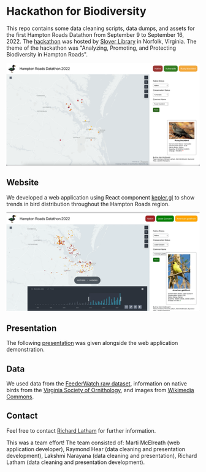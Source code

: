 # Hackathon for Biodiversity
This repo contains some data cleaning scripts, data dumps, and assets for the first Hampton Roads Datathon from September 9 to September 16, 2022. The [hackathon](https://www.eventbrite.com/e/hampton-roads-datathon-tickets-385845453137) was hosted by [Slover Library](https://www.sloverlibrary.com/) in Norfolk, Virginia. The theme of the hackathon was "Analyzing, Promoting, and Protecting Biodiversity in Hampton Roads".

![website graphic](assets/website.png)

## Website
We developed a web application using React component [kepler.gl](kepler.gl) to show trends in bird distribution throughout the Hampton Roads region.

![time gif](assets/demo_time.gif)

## Presentation
The following [presentation](assets/presentation.pdf) was given alongside the web application demonstration.

## Data
We used data from the [FeederWatch raw dataset](https://feederwatch.org/explore/raw-dataset-requests/), information on native birds from the [Virginia Society of Ornithology](https://www.virginiabirds.org/offical-state-checklist), and images from [Wikimedia Commons](https://commons.wikimedia.org/wiki/Main_Page).

## Contact
Feel free to contact [Richard Latham](mailto:richardelatham@gmail.com) for further information.

This was a team effort! The team consisted of: Marti McElreath (web application developer), Raymond Hear (data cleaning and presentation development), Lakshmi Narayana (data cleaning and presentation), Richard Latham (data cleaning and presentation development).